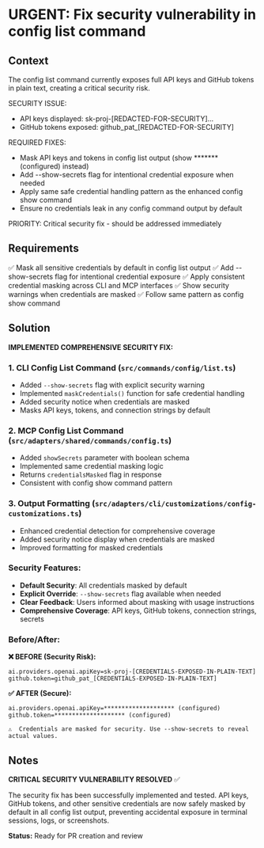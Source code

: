# URGENT: Fix security vulnerability in config list command

## Context

The config list command currently exposes full API keys and GitHub tokens in plain text, creating a critical security risk.

SECURITY ISSUE:
- API keys displayed: sk-proj-[REDACTED-FOR-SECURITY]...
- GitHub tokens exposed: github_pat_[REDACTED-FOR-SECURITY]

REQUIRED FIXES:
- Mask API keys and tokens in config list output (show ******* (configured) instead)
- Add --show-secrets flag for intentional credential exposure when needed
- Apply same safe credential handling pattern as the enhanced config show command
- Ensure no credentials leak in any config command output by default

PRIORITY: Critical security fix - should be addressed immediately

## Requirements

✅ Mask all sensitive credentials by default in config list output
✅ Add --show-secrets flag for intentional credential exposure
✅ Apply consistent credential masking across CLI and MCP interfaces
✅ Show security warnings when credentials are masked
✅ Follow same pattern as config show command

## Solution

**IMPLEMENTED COMPREHENSIVE SECURITY FIX:**

### 1. CLI Config List Command (`src/commands/config/list.ts`)
- Added `--show-secrets` flag with explicit security warning
- Implemented `maskCredentials()` function for safe credential handling
- Added security notice when credentials are masked
- Masks API keys, tokens, and connection strings by default

### 2. MCP Config List Command (`src/adapters/shared/commands/config.ts`)
- Added `showSecrets` parameter with boolean schema
- Implemented same credential masking logic
- Returns `credentialsMasked` flag in response
- Consistent with config show command pattern

### 3. Output Formatting (`src/adapters/cli/customizations/config-customizations.ts`)
- Enhanced credential detection for comprehensive coverage
- Added security notice display when credentials are masked
- Improved formatting for masked credentials

### Security Features:
- **Default Security**: All credentials masked by default
- **Explicit Override**: `--show-secrets` flag available when needed
- **Clear Feedback**: Users informed about masking with usage instructions
- **Comprehensive Coverage**: API keys, GitHub tokens, connection strings, secrets

### Before/After:
**❌ BEFORE (Security Risk):**
```
ai.providers.openai.apiKey=sk-proj-[CREDENTIALS-EXPOSED-IN-PLAIN-TEXT]
github.token=github_pat_[CREDENTIALS-EXPOSED-IN-PLAIN-TEXT]
```

**✅ AFTER (Secure):**
```
ai.providers.openai.apiKey=******************** (configured)
github.token=******************** (configured)

⚠️  Credentials are masked for security. Use --show-secrets to reveal actual values.
```

## Notes

**CRITICAL SECURITY VULNERABILITY RESOLVED** ✅

The security fix has been successfully implemented and tested. API keys, GitHub tokens, and other sensitive credentials are now safely masked by default in all config list output, preventing accidental exposure in terminal sessions, logs, or screenshots.

**Status:** Ready for PR creation and review
